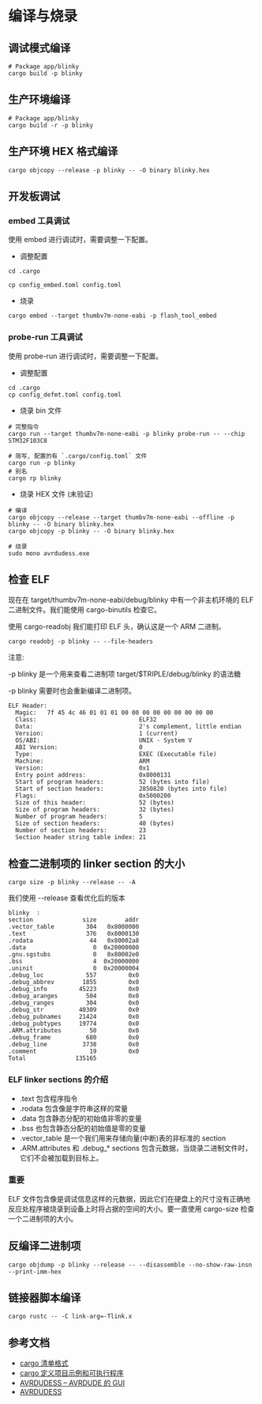 # 编译与烧录

## 调试模式编译

```shell
# Package app/blinky
cargo build -p blinky
```

## 生产环境编译

```shell
# Package app/blinky
cargo build -r -p blinky
```

## 生产环境 HEX 格式编译

```shell
cargo objcopy --release -p blinky -- -O binary blinky.hex
```

## 开发板调试

### embed 工具调试

使用 embed 进行调试时，需要调整一下配置。

- 调整配置

```shell
cd .cargo

cp config_embed.toml config.toml
```

- 烧录

```shell
cargo embed --target thumbv7m-none-eabi -p flash_tool_embed
```

### probe-run 工具调试

使用 probe-run 进行调试时，需要调整一下配置。

- 调整配置

```shell
cd .cargo
cp config_defmt.toml config.toml
```

- 烧录 bin 文件

```shell
# 完整指令
cargo run --target thumbv7m-none-eabi -p blinky probe-run -- --chip STM32F103C8

# 简写, 配置的有 `.cargo/config.toml` 文件
cargo run -p blinky
# 别名
cargo rp blinky
```

- 烧录 HEX 文件 (未验证)

```shell
# 编译
cargo objcopy --release --target thumbv7m-none-eabi --offline -p blinky -- -O binary blinky.hex
cargo objcopy -p blinky -- -O binary blinky.hex

# 烧录
sudo mono avrdudess.exe
```

## 检查 ELF

现在在 target/thumbv7m-none-eabi/debug/blinky 中有一个非主机环境的 ELF 二进制文件。我们能使用 cargo-binutils 检查它。

使用 cargo-readobj 我们能打印 ELF 头，确认这是一个 ARM 二进制。

```shell
cargo readobj -p blinky -- --file-headers
```

注意:

-p blinky 是一个用来查看二进制项 target/$TRIPLE/debug/blinky 的语法糖

-p blinky 需要时也会重新编译二进制项。

```shell
ELF Header:
  Magic:   7f 45 4c 46 01 01 01 00 00 00 00 00 00 00 00 00
  Class:                             ELF32
  Data:                              2's complement, little endian
  Version:                           1 (current)
  OS/ABI:                            UNIX - System V
  ABI Version:                       0
  Type:                              EXEC (Executable file)
  Machine:                           ARM
  Version:                           0x1
  Entry point address:               0x8000131
  Start of program headers:          52 (bytes into file)
  Start of section headers:          2850820 (bytes into file)
  Flags:                             0x5000200
  Size of this header:               52 (bytes)
  Size of program headers:           32 (bytes)
  Number of program headers:         5
  Size of section headers:           40 (bytes)
  Number of section headers:         23
  Section header string table index: 21
```

## 检查二进制项的 linker section 的大小

```shell
cargo size -p blinky --release -- -A
```

我们使用 --release 查看优化后的版本

```shell
blinky  :
section              size        addr
.vector_table         304   0x8000000
.text                 376   0x8000130
.rodata                44   0x80002a8
.data                   0  0x20000000
.gnu.sgstubs            0   0x80002e0
.bss                    4  0x20000000
.uninit                 0  0x20000004
.debug_loc            557         0x0
.debug_abbrev        1855         0x0
.debug_info         45223         0x0
.debug_aranges        504         0x0
.debug_ranges         304         0x0
.debug_str          40309         0x0
.debug_pubnames     21424         0x0
.debug_pubtypes     19774         0x0
.ARM.attributes        50         0x0
.debug_frame          680         0x0
.debug_line          3738         0x0
.comment               19         0x0
Total              135165
```

### ELF linker sections 的介绍

- .text 包含程序指令
- .rodata 包含像是字符串这样的常量
- .data 包含静态分配的初始值非零的变量
- .bss 也包含静态分配的初始值是零的变量
- .vector_table 是一个我们用来存储向量(中断)表的非标准的 section
- .ARM.attributes 和 .debug\_\* sections 包含元数据，当烧录二进制文件时，它们不会被加载到目标上。

### 重要

ELF 文件包含像是调试信息这样的元数据，因此它们在硬盘上的尺寸没有正确地反应处程序被烧录到设备上时将占据的空间的大小。要一直使用 cargo-size 检查一个二进制项的大小。

## 反编译二进制项

```shell
cargo objdump -p blinky --release -- --disassemble --no-show-raw-insn --print-imm-hex
```

## 链接器脚本编译

```shell
cargo rustc -- -C link-arg=-Tlink.x
```

## 参考文档

- [cargo 清单格式](https://rustwiki.org/zh-CN/cargo/reference/manifest.html?highlight=%5B%5Bbin%5D%5D#the-project-layout)
- [cargo 定义项目示例和可执行程序](https://blog.csdn.net/totramp/article/details/118934303)
- [AVRDUDESS – AVRDUDE 的 GUI](https://blog.zakkemble.net/avrdudess-a-gui-for-avrdude/)
- [AVRDUDESS](https://github.com/ZakKemble/AVRDUDESS)
